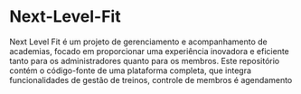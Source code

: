 # Next-Level-Fit
 Next Level Fit é um projeto de gerenciamento e acompanhamento de academias, focado em proporcionar uma experiência inovadora e eficiente tanto para os administradores quanto para os membros. Este repositório contém o código-fonte de uma plataforma completa, que integra funcionalidades de gestão de treinos, controle de membros é agendamento
